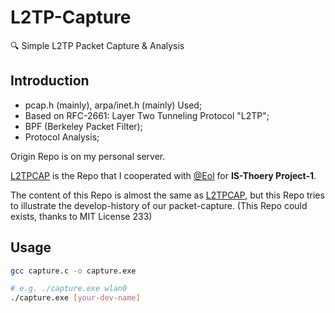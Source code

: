 # L2TP-Capture

:mag: Simple L2TP Packet Capture & Analysis

## Introduction

* pcap.h (mainly), arpa/inet.h (mainly) Used;
* Based on RFC-2661: Layer Two Tunneling Protocol "L2TP";
* BPF (Berkeley Packet Filter);
* Protocol Analysis;

Origin Repo is on my personal server.

[L2TPCAP](https://github.com/E011011101001/L2TPCAP) is the Repo that I cooperated with [@Eol](https://github.com/E011011101001) for **IS-Thoery Project-1**.

The content of this Repo is almost the same as [L2TPCAP](https://github.com/E011011101001/L2TPCAP), but this Repo tries to illustrate the develop-history of our packet-capture. (This Repo could exists, thanks to MIT License 233)

## Usage

```bash
gcc capture.c -o capture.exe

# e.g. ./capture.exe wlan0
./capture.exe [your-dev-name]
```
